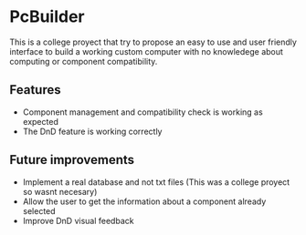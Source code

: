 # PcBuilder
This is a college proyect that try to propose an easy to use and user friendly interface to build a working custom computer with 
no knowledege about computing or component compatibility.

## Features
- Component management and compatibility check is working as expected
- The DnD feature is working correctly

## Future improvements
- Implement a real database and not txt files (This was a college proyect so wasnt necesary)
- Allow the user to get the information about a component already selected
- Improve DnD visual feedback
